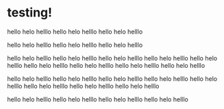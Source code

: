 
# testing!
hello helo helllo hello helo helllo 
hello helo helllo 

hello helo helllo hello helo helllo hello helo helllo 


hello helo helllo hello helo helllo 
hello helo helllo hello helo helllo 
hello helo helllo 
hello helo helllo hello helo helllo hello helo helllo hello helo helllo 

hello helo helllo 
hello helo helllo 
hello helo helllo hello helo helllo 
hello helo helllo 
hello helo helllo hello helo helllo hello helo helllo 

hello helo helllo 
hello helo helllo hello helo helllo hello helo helllo 